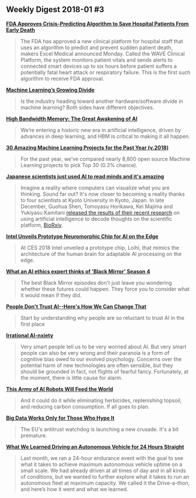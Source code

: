 ## Weekly Digest 2018-01 \#3

**[FDA Approves Crisis-Predicting Algorithm to Save Hospital Patients From Early Death](https://gizmodo.com/fda-approves-crisis-predicting-algorithm-to-save-hospit-1821909769)**
> The FDA has approved a new clinical platform for hospital staff that uses an algorithm to predict and prevent sudden patient death, makers Excel Medical announced Monday. Called the WAVE Clinical Platform, the system monitors patient vitals and sends alerts to connected smart devices up to six hours before patient suffers a potentially fatal heart attack or respiratory failure. This is the first such algorithm to receive FDA approval.

**[Machine Learning’s Growing Divide](https://semiengineering.com/machine-learnings-growing-divide/)**
> Is the industry heading toward another hardware/software divide in machine learning? Both sides have different objectives.

**[High Bandwidth Memory: The Great Awakening of AI](http://www.electronicdesign.com/industrial-automation/high-bandwidth-memory-great-awakening-ai)**
> We’re entering a historic new era in artificial intelligence, driven by advances in deep learning, and HBM is critical to making it all happen.

**[30 Amazing Machine Learning Projects for the Past Year (v.2018)](https://medium.mybridge.co/30-amazing-machine-learning-projects-for-the-past-year-v-2018-b853b8621ac7)**
> For the past year, we’ve compared nearly 8,800 open source Machine Learning projects to pick Top 30 (0.3% chance).

**[Japanese scientists just used AI to read minds and it's amazing](https://www.cnbc.com/2018/01/08/japanese-scientists-use-artificial-intelligence-to-decode-thoughts.html)**
> Imagine a reality where computers can visualize what you are thinking.
> Sound far out? It's now closer to becoming a reality thanks to four scientists at Kyoto University in Kyoto, Japan. In late December, Guohua Shen, Tomoyasu Horikawa, Kei Majima and Yukiyasu Kamitani [released the results of their recent research](https://www.biorxiv.org/content/biorxiv/early/2017/12/30/240317.full.pdf) on using artificial intelligence to decode thoughts on the scientific platform, [BioRxiv](https://www.biorxiv.org/).

**[Intel Unveils Prototype Neuromorphic Chip for AI on the Edge](https://www.designnews.com/electronics-test/intel-unveils-prototype-neuromorphic-chip-ai-on-edge/92842399058097)**
> At CES 2018 Intel unveiled a prototype chip, Loihi, that mimics the architecture of the human brain for adaptable AI processing on the edge.

**[What an AI ethics expert thinks of 'Black Mirror' Season 4](http://mashable.com/2018/01/12/black-mirror-ai-ethics-opinion)**
> The best Black Mirror episodes don't just leave you wondering whether these futures could happen. They force you to consider what it would mean if they did.

**[People Don't Trust AI--Here's How We Can Change That](https://www.scientificamerican.com/article/people-dont-trust-ai-heres-how-we-can-change-that/)**
> Start by understanding why people are so reluctant to trust AI in the first place

**[Irrational AI-nxiety](http://quillette.com/2017/12/14/irrational-ai-nxiety/)**
> Very smart people tell us to be very worried about AI. But very smart people can also be very wrong and their paranoia is a form of cognitive bias owed to our evolved psychology. Concerns over the potential harm of new technologies are often sensible, but they should be grounded in fact, not flights of fearful fancy. Fortunately, at the moment, there is little cause for alarm.

**[This Army of AI Robots Will Feed the World](https://www.bloomberg.com/news/features/2018-01-11/this-army-of-ai-robots-will-feed-the-world)**
> And it could do it while eliminating herbicides, replenishing topsoil, and reducing carbon consumption. If all goes to plan.

**[Big Data Works Only for Those Who Hype It](https://www.bloomberg.com/view/articles/2018-01-05/big-data-works-only-for-those-who-hype-it)**
> The EU's antitrust watchdog is launching a new crusade. It's a bit premature.

**[What We Learned Driving an Autonomous Vehicle for 24 Hours Straight](https://medium.com/@drive.ai/what-we-learned-driving-an-autonomous-vehicle-for-24-hours-straight-587defe151bd)**
> Last month, we ran a 24-hour endurance event with the goal to see what it takes to achieve maximum autonomous vehicle uptime on a small scale. We had already driven at all times of day and in all kinds of conditions, but we wanted to further explore what it takes to run an autonomous fleet at maximum capacity. We called it the Drive-a-thon, and here’s how it went and what we learned.

